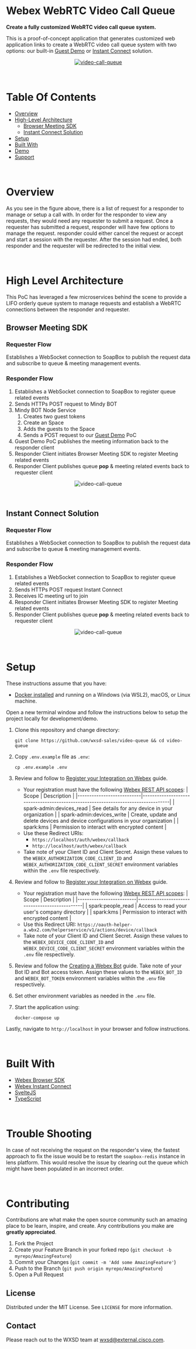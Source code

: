# Webex WebRTC Video Call Queue

**Create a fully customized WebRTC video call queue system.**

This is a proof-of-concept application that generates customized web application links to create a WebRTC video call queue system with two options: our built-in [Guest Demo](https://github.com/wxsd-sales/wxsd-guest-demo) or [Instant Connect](https://instant.webex.com/) solution.

<p align="center">
   <a href="https://app.vidcast.io/share/d5289588-9810-4e4a-9ea5-b85b61816cc3" target="_blank">
       <img src="static/readme/videoQueue.gif" alt="video-call-queue"/>
    </a>
</p>

</br >

# Table Of Contents

- [Overview](#overview)
- [High-Level Architecture](#high-level-architecture)
  - [Browser Meeting SDK](#browser-meeting-sdk)
  - [Instant Connect Solution](#instnat-connect-solution)
- [Setup](#setup)
- [Built With](#built-with)
- [Demo](#demo)
- [Support](#support)

<br />

# Overview

As you see in the figure above, there is a list of request for a responder to manage or setup a call with. In order for the responder to view any requests, they would need any requester to submit a request. Once a requester has submitted a request, responder will have few options to manage the request. responder could either cancel the request or accept and start a session with the requester. After the session had ended, both responder and the requester will be redirected to the initial view.

<br />

# High Level Architecture

This PoC has leveraged a few microservices behind the scene to provide a LIFO orderly queue system to manage requests and establish a WebRTC connections between the responder and requester.

## Browser Meeting SDK

### Requester Flow

Establishes a WebSocket connection to SoapBox to publish the request data and subscribe to queue & meeting management events.

### Responder Flow

<ol>
<li>Establishes a WebSocket connection to SoapBox to register queue related events</li>
<li>Sends HTTPs POST request to Mindy BOT</li>
<li>Mindy BOT Node Service
   <ol>
      <li> Creates two guest tokens</li>
      <li> Create an Space</li>
      <li> Adds the guests to the Space</li>
      <li> Sends a POST request to our <a href="https://github.com/wxsd-sales/wxsd-guest-demo" target="_blank" >Guest Demo</a> PoC</li>
   </ol>
</li>
<li> Guest Demo PoC publishes the meeting information back to the responder client</li>
<li> Responder Client initiates Browser Meeting SDK to register Meeting related events </li>
<li> Responder Client publishes queue <strong>pop</strong> & meeting related events back to requester client </li>
</li>
</ol>
<p align="center">
   <img src="static/SDK.jpg" alt="video-call-queue"/>
</p>

<br />

## Instant Connect Solution

### Requester Flow

Establishes a WebSocket connection to SoapBox to publish the request data and subscribe to queue & meeting management events.

### Responder Flow

<ol>
<li> Establishes a WebSocket connection to SoapBox to register queue related events</li>
<li> Sends HTTPs POST request Instant Connect</li>
<li> Receives IC meeting url to join </li>
<li> Responder Client initiates Browser Meeting SDK to register Meeting related events </li>
<li> Responder Client publishes queue <strong>pop</strong> & meeting related events back to requester client </li>
</li>
</ol>
<p align="center">
   <img src="static/IC.png" alt="video-call-queue"/>
</p>

<br />

# Setup

These instructions assume that you have:

- [Docker installed](https://docs.docker.com/engine/install/) and running on a Windows (via WSL2), macOS, or Linux machine.

Open a new terminal window and follow the instructions below to setup the project locally for development/demo.

1. Clone this repository and change directory:

   ```
   git clone https://github.com/wxsd-sales/video-queue && cd video-queue
   ```

2. Copy `.env.example` file as `.env`:

   ```
   cp .env.example .env
   ```

3. Review and follow to [Register your Integration on Webex](https://developer.webex.com/docs/integrations#registering-your-integration) guide.

   - Your registration must have the following [Webex REST API scopes](https://developer.webex.com/docs/integrations#scopes):
     | Scope | Description |
     |---------------------------|----------------------------------------------------------------------------------|
     | spark-admin:devices_read | See details for any device in your organization |
     | spark-admin:devices_write | Create, update and delete devices and device configurations in your organization |
     | spark:kms | Permission to interact with encrypted content |
   - Use these Redirect URIs:
     - `https://localhost/auth/webex/callback`
     - `http://localhost/auth/webex/callback`
   - Take note of your Client ID and Client Secret. Assign these values to the `WEBEX_AUTHORIZATION_CODE_CLIENT_ID`
     and `WEBEX_AUTHORIZATION_CODE_CLIENT_SECRET` environment variables within the `.env` file respectively.

4. Review and follow to [Register your Integration on Webex](https://developer.webex.com/docs/integrations#registering-your-integration) guide.

   - Your registration must have the following [Webex REST API scopes](https://developer.webex.com/docs/integrations#scopes):
     | Scope | Description |
     |-------------------------|-----------------------------------------------|
     | spark:people_read | Access to read your user's company directory |
     | spark:kms | Permission to interact with encrypted content |
   - Use this Redirect URI: `https://oauth-helper-a.wbx2.com/helperservice/v1/actions/device/callback`
   - Take note of your Client ID and Client Secret. Assign these values to the `WEBEX_DEVICE_CODE_CLIENT_ID`
     and `WEBEX_DEVICE_CODE_CLIENT_SECRET` environment variables within the `.env` file respectively.

5. Review and follow the [Creating a Webex Bot](https://developer.webex.com/docs/bots#creating-a-webex-bot) guide.
   Take note of your Bot ID and Bot access token. Assign these values to the `WEBEX_BOT_ID` and
   `WEBEX_BOT_TOKEN` environment variables within the `.env` file respectively.

6. Set other environment variables as needed in the `.env` file.

7. Start the application using:
   ```
   docker-compose up
   ```

Lastly, navigate to `http://localhost` in your browser and follow instructions.

<br />

# Built With

- [Webex Browser SDK](https://github.com/webex/webex-js-sdk)
- [Webex Instant Connect](https://instant.webex.com/)
- [SvelteJS](https://reactjs.org)
- [TypeScript](https://www.typescriptlang.org/)

<br />

# Trouble Shooting

In case of not receiving the request on the responder's view, the fastest approach to fix the issue would be to restart the `soapbox-redis` instance in lens platform. This would resolve the issue by clearing out the queue which might have been populated in an incorrect order.

<!-- CONTRIBUTING -->
<br />

# Contributing

Contributions are what make the open source community such an amazing place to be learn, inspire, and create. Any contributions you make are **greatly appreciated**.

1. Fork the Project
2. Create your Feature Branch in your forked repo (`git checkout -b myrepo/AmazingFeature`)
3. Commit your Changes (`git commit -m 'Add some AmazingFeature'`)
4. Push to the Branch (`git push origin myrepo/AmazingFeature`)
5. Open a Pull Request

<!-- LICENSE -->

## License

Distributed under the MIT License. See `LICENSE` for more information.

<!-- CONTACT -->

## Contact

Please reach out to the WXSD team at [wxsd@external.cisco.com](mailto:wxsd@external.cisco.com?cc=ashessin@cisco.com&subject=Azure%20Group%20Sync).
